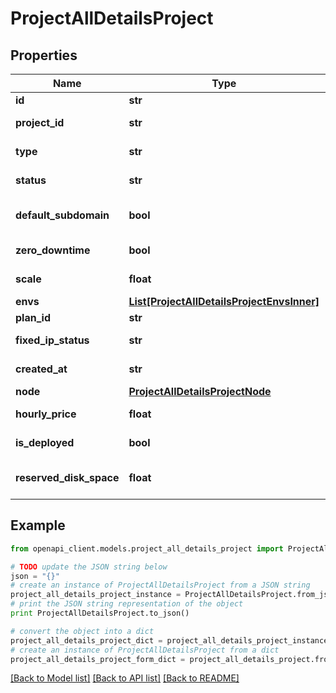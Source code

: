 # ProjectAllDetailsProject


## Properties
Name | Type | Description | Notes
------------ | ------------- | ------------- | -------------
**id** | **str** | The id of project | [optional] 
**project_id** | **str** | The name of project | [optional] 
**type** | **str** | The platform of project | [optional] 
**status** | **str** | The status of project | [optional] 
**default_subdomain** | **bool** | The defaultSubdomain status of project | [optional] 
**zero_downtime** | **bool** | The zeroDowntime status of project | [optional] 
**scale** | **float** | The being on of project | [optional] 
**envs** | [**List[ProjectAllDetailsProjectEnvsInner]**](ProjectAllDetailsProjectEnvsInner.md) | The envs of project | [optional] 
**plan_id** | **str** | The plan of project | [optional] 
**fixed_ip_status** | **str** | The fixedIPStatus of project | [optional] 
**created_at** | **str** | The time to create of project | [optional] 
**node** | [**ProjectAllDetailsProjectNode**](ProjectAllDetailsProjectNode.md) |  | [optional] 
**hourly_price** | **float** | The hourlyPrice of project | [optional] 
**is_deployed** | **bool** | The deployment status of project | [optional] 
**reserved_disk_space** | **float** | The count reservedDiskSpace of project | [optional] 

## Example

```python
from openapi_client.models.project_all_details_project import ProjectAllDetailsProject

# TODO update the JSON string below
json = "{}"
# create an instance of ProjectAllDetailsProject from a JSON string
project_all_details_project_instance = ProjectAllDetailsProject.from_json(json)
# print the JSON string representation of the object
print ProjectAllDetailsProject.to_json()

# convert the object into a dict
project_all_details_project_dict = project_all_details_project_instance.to_dict()
# create an instance of ProjectAllDetailsProject from a dict
project_all_details_project_form_dict = project_all_details_project.from_dict(project_all_details_project_dict)
```
[[Back to Model list]](../README.md#documentation-for-models) [[Back to API list]](../README.md#documentation-for-api-endpoints) [[Back to README]](../README.md)


